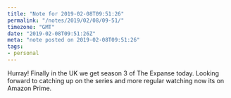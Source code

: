 ```yaml
---
title: "Note for 2019-02-08T09:51:26"
permalink: "/notes/2019/02/08/09-51/"
timezone: "GMT"
date: "2019-02-08T09:51:26Z"
meta: "note posted on 2019-02-08T09:51:26"
tags:
- personal
---
```

Hurray! Finally in the UK we get season 3 of The Expanse today. Looking forward to catching up on the series and more regular watching now its on Amazon Prime.
